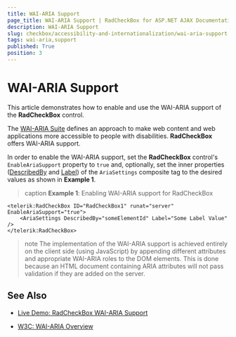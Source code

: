 ```yaml
---
title: WAI-ARIA Support
page_title: WAI-ARIA Support | RadCheckBox for ASP.NET AJAX Documentation
description: WAI-ARIA Support
slug: checkbox/accessibility-and-internationalization/wai-aria-support
tags: wai-aria,support
published: True
position: 3
---
```


# WAI-ARIA Support

This article demonstrates how to enable and use the WAI-ARIA support of the **RadCheckBox** control.

The [WAI-ARIA Suite](http://www.w3.org/WAI/intro/aria) defines an approach to make web content and web applications more accessible to people with disabilities. **RadCheckBox** offers WAI-ARIA support.

In order to enable the WAI-ARIA support, set the **RadCheckBox** control's `EnableAriaSupport` property to `true` and, optionally, set the inner properties ([DescribedBy](http://www.w3.org/TR/wai-aria/states_and_properties#aria-describedby) and [Label](http://www.w3.org/TR/wai-aria/states_and_properties#aria-label)) of the `AriaSettings` composite tag to the desired values as shown in **Example 1**.

>caption **Example 1**: Enabling WAI-ARIA support for RadCheckBox

````ASP.NET
<telerik:RadCheckBox ID="RadCheckBox1" runat="server" EnableAriaSupport="true">
	<AriaSettings DescribedBy="someElementId" Label="Some Label Value" />
</telerik:RadCheckBox>
````

>note The implementation of the WAI-ARIA support is achieved entirely on the client side (using JavaScript) by appending different attributes and appropriate WAI-ARIA roles to the DOM elements. This is done because an HTML document containing ARIA attributes will not pass validation if they are added on the server.




## See Also

 * [Live Demo: RadCheckBox WAI-ARIA Support](http://demos.telerik.com/aspnet-ajax/checkbox/examples/wai-aria-support/defaultcs.aspx)

 * [W3C: WAI-ARIA Overview](http://www.w3.org/WAI/intro/aria)


